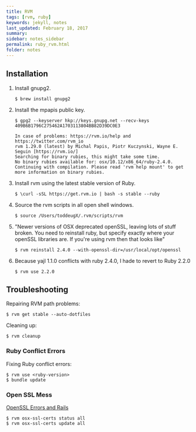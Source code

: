 ```yaml
---
title: RVM 
tags: [rvm, ruby]
keywords: jekyll, notes 
last_updated: February 18, 2017
summary: 
sidebar: notes_sidebar
permalink: ruby_rvm.html
folder: notes 
---
```


## Installation

1. Install gnupg2.

   ```
   $ brew install gnupg2
   ```

2. Install the mpapis public key.

   ```
   $ gpg2 --keyserver hkp://keys.gnupg.net --recv-keys 409B6B1796C275462A1703113804BB82D39DC0E3

   In case of problems: https://rvm.io/help and https://twitter.com/rvm_io
   rvm 1.29.0 (latest) by Michal Papis, Piotr Kuczynski, Wayne E. Seguin [https://rvm.io/]
   Searching for binary rubies, this might take some time.
   No binary rubies available for: osx/10.12/x86_64/ruby-2.4.0.
   Continuing with compilation. Please read 'rvm help mount' to get more information on binary rubies.

   ``` 

3. Install rvm using the latest stable version of Ruby.

   ```
   $ \curl -sSL https://get.rvm.io | bash -s stable --ruby
   ```

4. Source the rvm scripts in all open shell windows.

   ```
   $ source /Users/toddeugX/.rvm/scripts/rvm 
   ```
5. "Newer versions of OSX deprecated openSSL, leaving lots of stuff broken. You need to reinstall ruby, but specify exactly where your openSSL libraries are. If you're using rvm then that looks like"

   ```
   $ rvm reinstall 2.4.0 --with-openssl-dir=/usr/local/opt/openssl
   ```
6. Because yajl 1.1.0 conflicts with ruby 2.4.0, I hade to revert to Ruby 2.2.0
   ```
   $ rvm use 2.2.0
   ```

## Troubleshooting

Repairing RVM path problems:

```
$ rvm get stable --auto-dotfiles
```

Cleaning up:

```
$ rvm cleanup
```

### Ruby Conflict Errors 

Fixing Ruby conflict errors:

```
$ rvm use <ruby-version>
$ bundle update
```

### Open SSL Mess

[OpenSSL Errors and Rails](https://railsapps.github.io/openssl-certificate-verify-failed.html)

```
$ rvm osx-ssl-certs status all
$ rvm osx-ssl-certs update all
```

